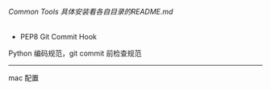 ###### Common Tools  具体安装看各自目录的README.md
- PEP8 Git Commit Hook

Python 编码规范，git commit 前检查规范

------------

mac 配置


